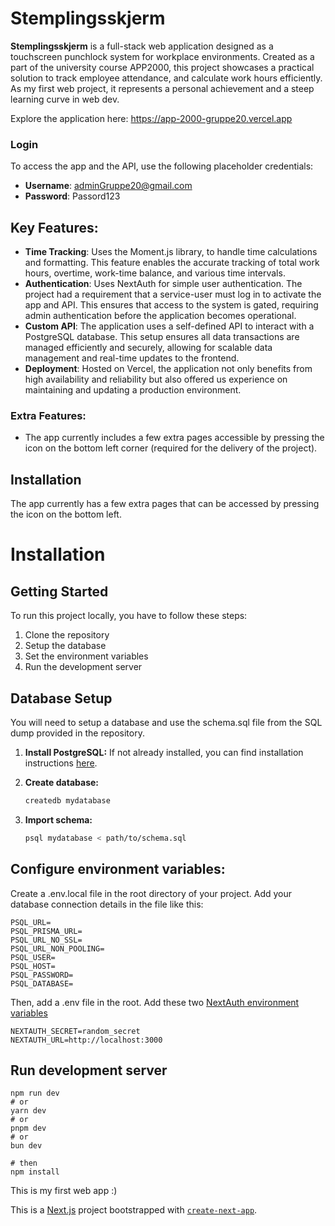 # Stemplingsskjerm

**Stemplingsskjerm** is a full-stack web application designed as a touchscreen punchlock system for workplace environments. Created as a part of the university course APP2000, this project showcases a practical solution to track employee attendance, and calculate work hours efficiently. As my first web project, it represents a personal achievement and a steep learning curve in web dev.

Explore the application here: https://app-2000-gruppe20.vercel.app

### Login
To access the app and the API, use the following placeholder credentials:
- **Username**: adminGruppe20@gmail.com
- **Password**: Passord123

## Key Features:

- **Time Tracking**: Uses the Moment.js library, to handle time calculations and formatting. This feature enables the accurate tracking of total work hours, overtime, work-time balance, and various time intervals.
- **Authentication**: Uses NextAuth for simple user authentication. The project had a requirement that a service-user must log in to activate the app and API. This ensures that access to the system is gated, requiring admin authentication before the application becomes operational.
- **Custom API**: The application uses a self-defined API to interact with a PostgreSQL database. This setup ensures all data transactions are managed efficiently and securely, allowing for scalable data management and real-time updates to the frontend.
- **Deployment**: Hosted on Vercel, the application not only benefits from high availability and reliability but also offered us experience on maintaining and updating a production environment.

### Extra Features:
- The app currently includes a few extra pages accessible by pressing the icon on the bottom left corner (required for the delivery of the project).

## Installation

The app currently has a few extra pages that can be accessed by pressing the icon on the bottom left.

# Installation

## Getting Started

To run this project locally, you have to follow these steps:

1. Clone the repository
2. Setup the database
3. Set the environment variables
4. Run the development server

## Database Setup
You will need to setup a database and use the schema.sql file from the SQL dump provided in the repository.

1. **Install PostgreSQL:** If not already installed, you can find installation instructions [here](https://www.postgresql.org/download/).

2. **Create database:** 
   ```bash
   createdb mydatabase

3. **Import schema:**
    ```bash
   psql mydatabase < path/to/schema.sql

## Configure environment variables:
Create a .env.local file in the root directory of your project.
Add your database connection details in the file like this:

    PSQL_URL=
    PSQL_PRISMA_URL=
    PSQL_URL_NO_SSL=
    PSQL_URL_NON_POOLING=
    PSQL_USER=
    PSQL_HOST=
    PSQL_PASSWORD=
    PSQL_DATABASE=

Then, add a .env file in the root.
Add these two [NextAuth environment variables](https://next-auth.js.org/configuration/options)

    NEXTAUTH_SECRET=random_secret
    NEXTAUTH_URL=http://localhost:3000


## Run development server
    npm run dev
    # or
    yarn dev
    # or
    pnpm dev
    # or
    bun dev

    # then
    npm install
    
This is my first web app :)

This is a [Next.js](https://nextjs.org/) project bootstrapped with [`create-next-app`](https://github.com/vercel/next.js/tree/canary/packages/create-next-app).
